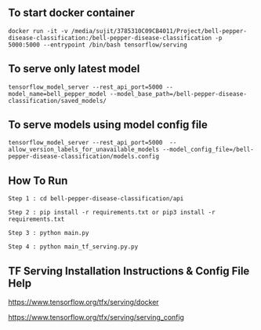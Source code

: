 ## To start docker container

```
docker run -it -v /media/sujit/3785310C09CB4011/Project/bell-pepper-disease-classification:/bell-pepper-disease-classification -p 5000:5000 --entrypoint /bin/bash tensorflow/serving
```

## To serve only latest model

```
tensorflow_model_server --rest_api_port=5000 --model_name=bell_pepper_model --model_base_path=/bell-pepper-disease-classification/saved_models/
```

## To serve models using model config file

```
tensorflow_model_server --rest_api_port=5000  --allow_version_labels_for_unavailable_models --model_config_file=/bell-pepper-disease-classification/models.config
```

## How To Run
```
Step 1 : cd bell-pepper-disease-classification/api

Step 2 : pip install -r requirements.txt or pip3 install -r requirements.txt

Step 3 : python main.py

Step 4 : python main_tf_serving.py.py
```



## TF Serving Installation Instructions & Config File Help
https://www.tensorflow.org/tfx/serving/docker

https://www.tensorflow.org/tfx/serving/serving_config